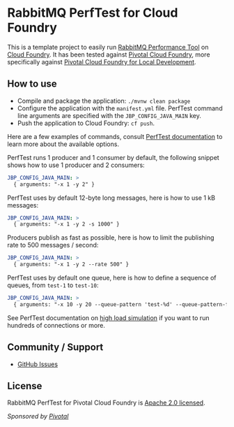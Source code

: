 # RabbitMQ PerfTest for Cloud Foundry

This is a template project to easily run [RabbitMQ Performance Tool](http://www.rabbitmq.com/java-tools.html#throughput-load-testing)
on [Cloud Foundry](https://www.cloudfoundry.org/). It has been tested against
[Pivotal Cloud Foundry](https://pivotal.io/platform), more specifically against
[Pivotal Cloud Foundry for Local Development](https://pivotal.io/pcf-dev).

## How to use

* Compile and package the application: `./mvnw clean package`
* Configure the application with the `manifest.yml` file. PerfTest command line arguments
are specified with the `JBP_CONFIG_JAVA_MAIN` key.
* Push the application to Cloud Foundry: `cf push`.

Here are a few examples of commands, consult [PerfTest documentation](http://www.rabbitmq.com/java-tools.html#throughput-load-testing)
to learn more about the available options.

PerfTest runs 1 producer and 1 consumer by default, the following snippet
shows how to use 1 producer and 2 consumers:
```yaml
JBP_CONFIG_JAVA_MAIN: >
  { arguments: "-x 1 -y 2" }
```

PerfTest uses by default 12-byte long messages, here is how to use 1 kB messages:
```yaml
JBP_CONFIG_JAVA_MAIN: >
  { arguments: "-x 1 -y 2 -s 1000" }
```

Producers publish as fast as possible, here is how to limit
the publishing rate to 500 messages / second:
```yaml
JBP_CONFIG_JAVA_MAIN: >
  { arguments: "-x 1 -y 2 --rate 500" }
```

PerfTest uses by default one queue, here is how to define a sequence of queues,
from `test-1` to `test-10`:
```yaml
JBP_CONFIG_JAVA_MAIN: >
  { arguments: "-x 10 -y 20 --queue-pattern 'test-%d' --queue-pattern-from 1 --queue-pattern-to 10" }
```

See PerfTest documentation on [high load simulation](http://www.rabbitmq.com/java-tools.html#simulating-high-loads)
if you want to run hundreds of connections or more.

## Community / Support

* [GitHub Issues](https://github.com/rabbitmq/rabbitmq-perf-test-for-cf/issues)

## License ##

RabbitMQ PerfTest for Pivotal Cloud Foundry is [Apache 2.0 licensed](http://www.apache.org/licenses/LICENSE-2.0.html).

_Sponsored by [Pivotal](http://pivotal.io)_
